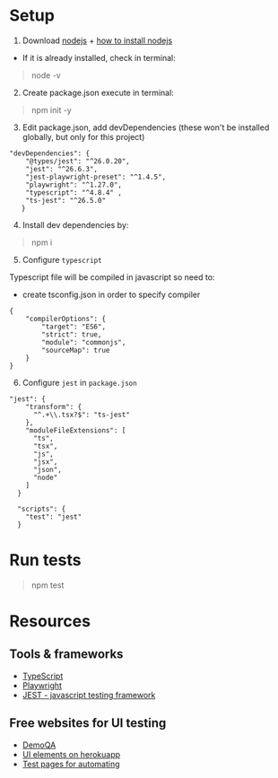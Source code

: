 # Setup

1. Download [nodejs](https://nodejs.org/en/download/) + [how to install nodejs](https://phoenixnap.com/kb/install-node-js-npm-on-windows)
- If it is already installed, check in terminal:
> node -v

2. Create package.json execute in terminal:
> npm init -y

3. Edit package.json, add devDependencies (these won't be installed globally, but only for this project)

```
"devDependencies": {
    "@types/jest": "^26.0.20",
    "jest": "^26.6.3",   
    "jest-playwright-preset": "^1.4.5",  
    "playwright": "^1.27.0",   
    "typescript": "^4.8.4" ,
    "ts-jest": "^26.5.0"
   }
```

4. Install dev dependencies by:
> npm i

5. Configure `typescript`

Typescript file will be compiled in javascript so need to:
- create tsconfig.json in order to specify compiler
```
{
    "compilerOptions": {
        "target": "ES6",
        "strict": true,
        "module": "commonjs",
        "sourceMap": true
    }
}
```

6. Configure `jest` in `package.json`
```
"jest": {
    "transform": {
      "^.+\\.tsx?$": "ts-jest"
    },
    "moduleFileExtensions": [
      "ts",
      "tsx",
      "js",
      "jsx",
      "json",
      "node"
    ]
  }
```

```
  "scripts": {
    "test": "jest"
  }
```

# Run tests

> npm test

# Resources

## Tools & frameworks
- [TypeScript](https://www.typescriptlang.org/docs/handbook/intro.html)
- [Playwright](https://playwright.dev/docs/intro)
- [JEST - javascript testing framework](https://jestjs.io/)

## Free websites for UI testing
- [DemoQA](https://demoqa.com/)
- [UI elements on herokuapp](https://the-internet.herokuapp.com/)
- [Test pages for automating](https://testpages.herokuapp.com/styled/index.html)